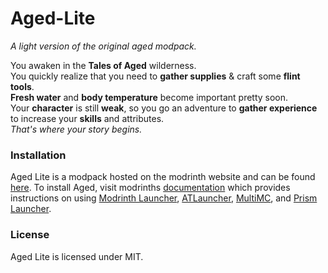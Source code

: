 # Aged-Lite
*A light version of the original aged modpack.*

You awaken in the **Tales of Aged** wilderness.  
You quickly realize that you need to **gather supplies** & craft some **flint tools**.  
**Fresh water** and **body temperature** become important pretty soon.  
Your **character** is still **weak**, so you go an adventure to **gather experience** to increase your **skills** and attributes.  
*That's where your story begins.*  

### Installation
Aged Lite is a modpack hosted on the modrinth website and can be found [here](https://modrinth.com/modpack/aged-lite). To install Aged, visit modrinths [documentation](https://docs.modrinth.com/docs/modpacks/playing_modpacks/) which provides instructions on using [Modrinth Launcher](https://modrinth.com/app), [ATLauncher](https://atlauncher.com/about), [MultiMC](https://multimc.org/), and [Prism Launcher](https://prismlauncher.org/).

### License
Aged Lite is licensed under MIT.
